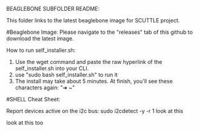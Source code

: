 BEAGLEBONE SUBFOLDER README:

This folder links to the latest beaglebone image for SCUTTLE project.

#Beaglebone Image:
Please navigate to the "releases" tab of this github to download the latest image.

How to run self_installer.sh:
1) Use the wget command and paste the raw hyperlink of the self_installer.sh into your CLI.
2) use "sudo bash self_installer.sh" to run it
3) The install may take about 5 minutes. At finish, you'll see these characters again: "➜  ~"

#SHELL Cheat Sheet:

Report devices active on the i2c bus:
sudo i2cdetect -y -r 1
look at this

look at this too

